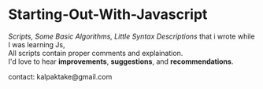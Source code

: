 # Starting-Out-With-Javascript
<p>
<i>Scripts, Some Basic Algorithms, Little Syntax Descriptions</i> that i wrote while I was learning Js,</br>
All scripts contain proper comments and explaination.</br>
I'd love to hear <b>improvements</b>, <b>suggestions</b>, and <b>recommendations</b>.</br>
</p>
contact: kalpaktake@gmail.com

